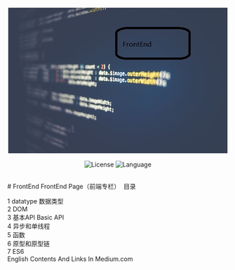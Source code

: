 
 <div align="center">
 
 
 ![专栏封面](https://github.com/xubeng/FrontEnd/blob/master/专栏封面.jpg "专栏封面")


![License](https://img.shields.io/github/license/mashape/apistatus.svg "license")       ![Language](https://img.shields.io/github/languages/top/badges/shields.svg)

</div>
<br>
# FrontEnd
FrontEnd Page（前端专栏）
  目录
  
1 datatype 数据类型<br>
2 DOM <br>
3 基本API Basic API <br>
4 异步和单线程 <br>
5 函数 <br>
6 原型和原型链 <br>
7 ES6 <br>
English Contents And Links In Medium.com

